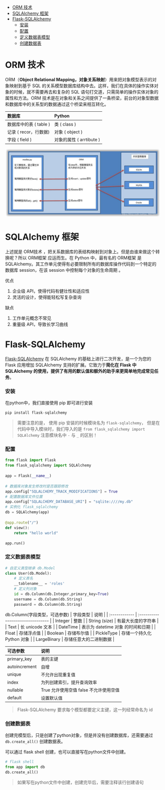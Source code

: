 <!-- TOC -->

- [ORM 技术](#orm-技术)
- [SQLAlchemy 框架](#sqlalchemy-框架)
- [Flask-SQLAlchemy](#flask-sqlalchemy)
    - [安装](#安装)
    - [配置](#配置)
    - [定义数据表模型](#定义数据表模型)
    - [创建数据表](#创建数据表)

<!-- /TOC -->

# ORM 技术
ORM（**Object Relational Mapping，对象关系映射**）用来把对象模型表示的对象映射到基于 SQL 的关系模型数据库结构中去。这样，我们在具体的操作实体对象的时候，就不需要再去和复杂的 SQL 语句打交道，只需简单的操作实体对象的属性和方法。ORM 技术是在对象和关系之间提供了一条桥梁，前台的对象型数据和数据库中的关系型的数据通过这个桥梁来相互转化。

| 数据库                 | Python                   |
| :--------------------- | :----------------------- |
| 数据库中的表 ( table ) | 类 ( class )             |
| 记录 ( recor，行数据)  | 对象 ( object )          |
| 字段 ( field )         | 对象的属性 ( arrtibute ) |

![img][img@1]

# SQLAlchemy 框架

上述就是 ORM技术 ，把关系数据库的表结构映射到对象上。但是由谁来做这个转换呢？所以 ORM框架 应运而生。在 Python 中，最有名的 ORM框架 是 SQLAlchemy。其工作单元使得有必要限制所有的数据库操作代码到一个特定的数据库 session，在该 session 中控制每个对象的生命周期 。

优点

 1. 企业级 API，使得代码有健壮性和适应性
 2. 灵活的设计，使得能轻松写复杂查询

缺点

 1. 工作单元概念不常见
 2. 重量级 API，导致长学习曲线

# Flask-SQLAlchemy

[Flask-SQLAlchemy](http://www.pythondoc.com/flask-sqlalchemy/) 在 SQLAlchemy 的基础上进行二次开发，是一个为您的 Flask 应用增加 SQLAlchemy 支持的扩展。它致力于**简化在 Flask 中 SQLAlchemy 的使用，提供了有用的默认值和额外的助手来更简单地完成常见任务**。

### 安装

在python中，我们直接使用 pip 即可进行安装

```python
pip install flask-sqlalchemy
```

> 需要注意的是，
> 使用 pip 安装的时候模块名为 `flask-sqlalchemy`，
> 但是在代码中导入模块时，我们导入的是
> `from flask_sqlalchemy import SQLAlchemy`
> 注意模块名中 `-` 与 `_` 的区别！

### 配置

```python
from flask import Flask
from flask_sqlalchemy import SQLAlchemy

app = Flask(__name__)

# 数据库对象发生修改时是否跟踪修改
app.config["SQLALCHEMY_TRACK_MODIFICATIONS"] = True
# 配置数据库文件位置
app.config["SQLALCHEMY_DATABASE_URI"] = "sqlite:////my.db"
# 实例化 flask_sqlalchemy
db = SQLAlchemy(app)

@app.route("/")
def view():
    return "hello world"

app.run()
```

### 定义数据表模型

```python
# 自定义类型继承 db.Model
class User(db.Model):
    # 定义表名
    __tablename__ = 'roles'
    # 定义列对象
    id = db.Column(db.Integer,primary_key=True)
    username = db.Column(db.String)
    password = db.Column(db.String)
```

db.Column(字段类型，可选参数)
| 字段类型      | 说明                              |
| :------------ | :-------------------------------- |
| Integer       | 整数                              |
| String (size) | 有最大长度的字符串                |
| Text          | 长 unicode 文本                   |
| DateTime      | 表示为 datetime 对象 的时间和日期 |
| Float         | 存储浮点值                        |
| Boolean       | 存储布尔值                        |
| PickleType    | 存储一个持久化 Python 对象        |
| LargeBinary   | 存储任意大的二进制数据            |

| 可选参数      | 说明                                    |
| :------------ | :-------------------------------------- |
| primary_key   | 表的主键                                |
| autoincrement | 自增                                    |
| unique        | 不允许出现重复值                        |
| index         | 为列创建索引，提升查询效率              |
| nullable      | True 允许使用空值  false 不允许使用空值 |
| default       | 设置默认值                              |

> Flask-SQLAlchemy 要求每个模型都要定义主键，这一列经常命名为 id

### 创建数据表

创建完模型后，只是创建了python对象，但是并没有创建数据库，还需要通过 `db.create_all()` 创建数据表。

可以通过 flask shell 创建，也可以直接写在python文件中创建。

```python
# flask shell
from app import db
db.create_all()
```

> 如果写在python文件中创建，创建完毕后，需要注释该行创建语句


[img@1]:https://raw.githubusercontent.com/zzzzls/Images/master/Study_nodes_img/flask/05-24_01.png
